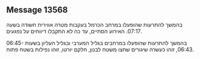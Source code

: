 ## Message 13568

בהמשך להתרעות שהופעלו במרחב הכרמל בעקבות מטרה אווירית חשודה בשעה 07:17.
האירוע הסתיים, עד כה לא התקבלו דיווחים על נפגעים.

בהמשך להתרעות שהופעלו במרחבים בגליל המערבי ובגליל העליון בשעות 06:45-06:43, זוהו כעשרה שיגורים שחצו משטח לבנון, חלקם יורטו, זוהו נפילות בשטח פתוח.

